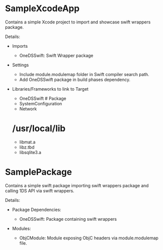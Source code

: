 # SampleXcodeApp

Contains a simple Xcode project to import and showcase swift wrappers package.

Details:
- Imports
    - OneDSSwift: Swift Wrapper package

- Settings
    - Include module.modulemap folder in Swift compiler search path.
    - Add OneDSSwift package in build phases dependency.

- Libraries/Frameworks to link to Target
    - OneDSSwift # Package
    - SystemConfiguration
    - Network
    # /usr/local/lib
    - libmat.a
    - libz.tbd
    - libsqlite3.a


# SamplePackage

Contains a simple swift package importing swift wrappers package and calling 1DS API via swift wrappers.

Details:
- Package Dependencies:
    - OneDSSwift: Package containing swift wrappers

- Modules:
    - ObjCModule: Module exposing ObjC headers via module.modulemap file.
